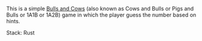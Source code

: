 This is a simple [Bulls and Cows](https://en.wikipedia.org/wiki/Bulls_and_Cows) (also known as Cows and Bulls or Pigs and Bulls or 1A1B or 1A2B) game in which the player guess the number based on hints.

Stack: Rust